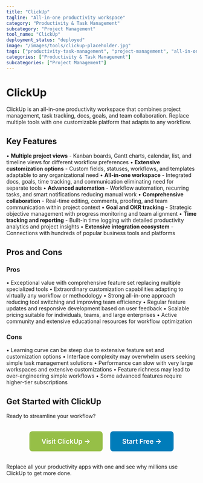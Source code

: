 ```yaml
---
title: "ClickUp"
tagline: "All-in-one productivity workspace"
category: "Productivity & Task Management"
subcategory: "Project Management"
tool_name: "ClickUp"
deployment_status: "deployed"
image: "/images/tools/clickup-placeholder.jpg"
tags: ["productivity-task-management", "project-management", "all-in-one-workspace", "customizable-workflows", "team-collaboration"]
categories: ["Productivity & Task Management"]
subcategories: ["Project Management"]
---
```


# ClickUp

ClickUp is an all-in-one productivity workspace that combines project management, task tracking, docs, goals, and team collaboration. Replace multiple tools with one customizable platform that adapts to any workflow.

## Key Features

• **Multiple project views** - Kanban boards, Gantt charts, calendar, list, and timeline views for different workflow preferences
• **Extensive customization options** - Custom fields, statuses, workflows, and templates adaptable to any organizational need
• **All-in-one workspace** - Integrated docs, goals, time tracking, and communication eliminating need for separate tools
• **Advanced automation** - Workflow automation, recurring tasks, and smart notifications reducing manual work
• **Comprehensive collaboration** - Real-time editing, comments, proofing, and team communication within project context
• **Goal and OKR tracking** - Strategic objective management with progress monitoring and team alignment
• **Time tracking and reporting** - Built-in time logging with detailed productivity analytics and project insights
• **Extensive integration ecosystem** - Connections with hundreds of popular business tools and platforms

## Pros and Cons

### Pros
• Exceptional value with comprehensive feature set replacing multiple specialized tools
• Extraordinary customization capabilities adapting to virtually any workflow or methodology
• Strong all-in-one approach reducing tool switching and improving team efficiency
• Regular feature updates and responsive development based on user feedback
• Scalable pricing suitable for individuals, teams, and large enterprises
• Active community and extensive educational resources for workflow optimization

### Cons
• Learning curve can be steep due to extensive feature set and customization options
• Interface complexity may overwhelm users seeking simple task management solutions
• Performance can slow with very large workspaces and extensive customizations
• Feature richness may lead to over-engineering simple workflows
• Some advanced features require higher-tier subscriptions

## Get Started with ClickUp

Ready to streamline your workflow?

<div style="text-align: center; margin: 2rem 0;">
  <a href="https://clickup.com" target="_blank" rel="noopener noreferrer" style="display: inline-block; background: #96BF47; color: white; padding: 1rem 2rem; text-decoration: none; border-radius: 8px; font-weight: 600; font-size: 1.1rem; margin-right: 1rem;">Visit ClickUp →</a>
  <a href="https://clickup.com/signup" target="_blank" rel="noopener noreferrer" style="display: inline-block; background: #007cba; color: white; padding: 1rem 2rem; text-decoration: none; border-radius: 8px; font-weight: 600; font-size: 1.1rem;">Start Free →</a>
</div>

Replace all your productivity apps with one and see why millions use ClickUp to get more done.